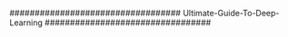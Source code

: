 ##################################
 Ultimate-Guide-To-Deep-Learning
#################################
